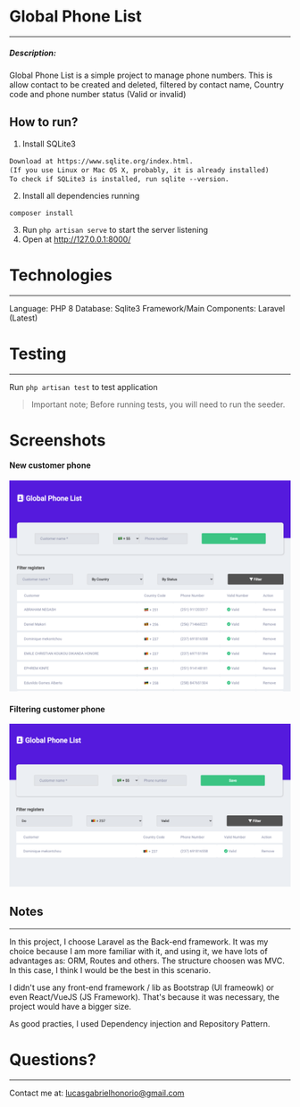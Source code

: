 # Global Phone List
---

##### Description:
Global Phone List is a simple project to manage phone numbers. 
This is allow contact to be created and deleted, filtered by contact name,
Country code and phone number status (Valid or invalid)

## How to run?
1. Install SQLite3
```
Download at https://www.sqlite.org/index.html.
(If you use Linux or Mac OS X, probably, it is already installed)
To check if SQLite3 is installed, run sqlite --version.
```
2. Install all dependencies running
```
composer install
```
3. Run `php artisan serve` to start the server listening
4. Open at http://127.0.0.1:8000/


# Technologies
-----
Language: PHP 8
Database: Sqlite3
Framework/Main Components: Laravel (Latest)

# Testing
-----
Run `php artisan test` to test application
> Important note; Before running tests, you will need to run the seeder.

# Screenshots

#### New customer phone
![Screenshot](screenshot-1.png)

#### Filtering customer phone
![Screenshot](screenshot-2.png)

## Notes
-----
In this project, I choose Laravel as the Back-end framework. It was my choice because I am more familiar with it, and using it, we have lots of advantages as: ORM, Routes and others.
The structure choosen was MVC. In this case, I think I would be the best in this scenario.

I didn't use any front-end framework / lib as Bootstrap (UI frameowk) or even React/VueJS (JS Framework). That's because it was necessary, the project would have a bigger size.

As good practies, I used Dependency injection and Repository Pattern. 


# Questions?
-----
Contact me at: lucasgabrielhonorio@gmail.com
